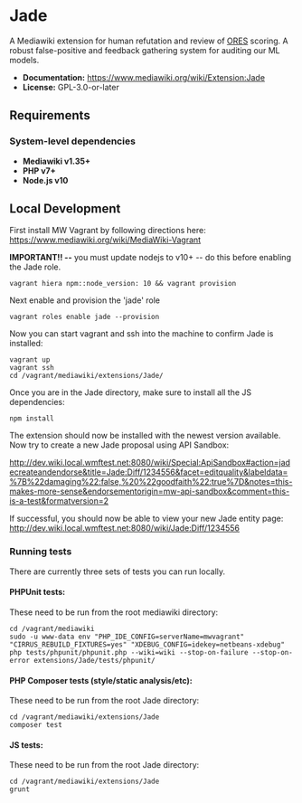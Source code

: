 Jade
====
A Mediawiki extension for human refutation and review of [ORES](https://mediawiki.org/wiki/ORES) scoring. A robust false-positive and feedback gathering system for auditing our ML models.

* **Documentation:** https://www.mediawiki.org/wiki/Extension:Jade
* **License:** GPL-3.0-or-later

## Requirements

### System-level dependencies
- **Mediawiki v1.35+**
- **PHP v7+**
- **Node.js v10**

## Local Development

First install MW Vagrant by following directions here:
https://www.mediawiki.org/wiki/MediaWiki-Vagrant

**IMPORTANT!! --** you must update nodejs to v10+ -- do this before enabling the Jade role.

```
vagrant hiera npm::node_version: 10 && vagrant provision
```

Next enable and provision the 'jade' role

```
vagrant roles enable jade --provision
```

Now you can start vagrant and ssh into the machine to confirm Jade is installed:

```
vagrant up
vagrant ssh
cd /vagrant/mediawiki/extensions/Jade/
```

Once you are in the Jade directory, make sure to install all the JS
dependencies:

```
npm install
```

The extension should now be installed with the newest version available.
Now try to create a new Jade proposal using API Sandbox:

http://dev.wiki.local.wmftest.net:8080/wiki/Special:ApiSandbox#action=jadecreateandendorse&title=Jade:Diff/1234556&facet=editquality&labeldata=%7B%22damaging%22:false,%20%22goodfaith%22:true%7D&notes=this-makes-more-sense&endorsementorigin=mw-api-sandbox&comment=this-is-a-test&formatversion=2

If successful, you should now be able to view your new Jade entity page:
http://dev.wiki.local.wmftest.net:8080/wiki/Jade:Diff/1234556

### Running tests
There are currently three sets of tests you can run locally.

#### PHPUnit tests:
These need to be run from the root mediawiki directory:

```
cd /vagrant/mediawiki
sudo -u www-data env "PHP_IDE_CONFIG=serverName=mwvagrant" "CIRRUS_REBUILD_FIXTURES=yes" "XDEBUG_CONFIG=idekey=netbeans-xdebug" php tests/phpunit/phpunit.php --wiki=wiki --stop-on-failure --stop-on-error extensions/Jade/tests/phpunit/
```

#### PHP Composer tests (style/static analysis/etc):
These need to be run from the root Jade directory:

```
cd /vagrant/mediawiki/extensions/Jade
composer test
```

#### JS tests:
These need to be run from the root Jade directory:

```
cd /vagrant/mediawiki/extensions/Jade
grunt
```
